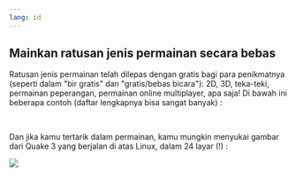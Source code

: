 ```yaml
---
lang: id
---
```





<h2>Mainkan ratusan jenis permainan secara bebas</h2>

Ratusan jenis permainan telah dilepas dengan gratis bagi para penikmatnya (seperti dalam "bir gratis" dan "gratis/bebas bicara"): 2D, 3D, teka-teki, permainan peperangan, permainan online multiplayer, apa saja! Di bawah ini beberapa contoh (daftar lengkapnya bisa sangat banyak) :

<div id="items">



<br class="clearboth" />


Dan jika kamu tertarik dalam permainan, kamu mungkin menyukai gambar dari Quake 3 yang berjalan di atas Linux, dalam 24 layar (!) :

<a href="Images/quake_24_screens.jpg"><img src="Images/quake_24_screens_thumbnail.jpg" /></a>




